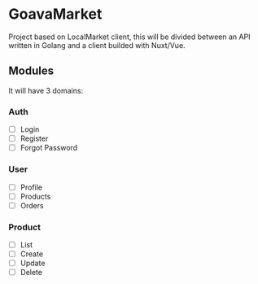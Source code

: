 # GoavaMarket

Project based on LocalMarket client, this will be divided between an API written in Golang and a client builded with Nuxt/Vue.

## Modules

It will have 3 domains:

### Auth

- [ ] Login
- [ ] Register
- [ ] Forgot Password

### User

- [ ] Profile
- [ ] Products
- [ ] Orders

### Product

- [ ] List
- [ ] Create
- [ ] Update
- [ ] Delete
